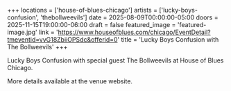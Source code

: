 +++
locations = ['house-of-blues-chicago']
artists = ['lucky-boys-confusion', 'thebollweevils']
date = 2025-08-09T00:00:00-05:00
doors = 2025-11-15T19:00:00-06:00
draft = false
featured_image = 'featured-image.jpg'
link = 'https://www.houseofblues.com/chicago/EventDetail?tmeventid=vvG18ZbiiOPSdc&offerid=0'
title = 'Lucky Boys Confusion with The Bollweevils'
+++

Lucky Boys Confusion with special guest The Bollweevils at House of Blues Chicago.

More details available at the venue website.
